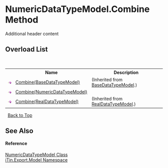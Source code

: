 # NumericDataTypeModel.Combine Method 
Additional header content 


## Overload List
&nbsp;<table><tr><th></th><th>Name</th><th>Description</th></tr><tr><td>![Public method](media/pubmethod.gif "Public method")</td><td><a href="28533ae4-68ab-6a8d-48f6-a465973c8307">Combine(BaseDataTypeModel)</a></td><td> (Inherited from <a href="e5706c13-2625-47d7-a064-2a906557b68e">BaseDataTypeModel</a>.)</td></tr><tr><td>![Public method](media/pubmethod.gif "Public method")</td><td><a href="47722b42-120d-eff3-d283-5d5755153990">Combine(NumericDataTypeModel)</a></td><td /></tr><tr><td>![Public method](media/pubmethod.gif "Public method")</td><td><a href="7ae67062-bb90-ce58-e923-4582b04d09e4">Combine(RealDataTypeModel)</a></td><td> (Inherited from <a href="48732ce6-4375-b6cd-857f-35c596b7f238">RealDataTypeModel</a>.)</td></tr></table>&nbsp;
<a href="#numericdatatypemodel.combine-method">Back to Top</a>

## See Also


#### Reference
<a href="85a4554b-e380-0462-9d5e-abe2a06775d9">NumericDataTypeModel Class</a><br /><a href="ef57ffcc-e95e-b212-5a46-9aa6f5a3511f">iTin.Export.Model Namespace</a><br />